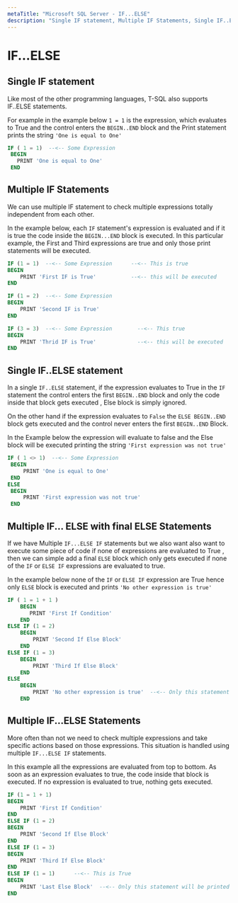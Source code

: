 ```yaml
---
metaTitle: "Microsoft SQL Server - IF...ELSE"
description: "Single IF statement, Multiple IF Statements, Single IF..ELSE statement , Multiple IF... ELSE with final ELSE Statements, Multiple IF...ELSE Statements"
---
```


# IF...ELSE



## Single IF statement


Like most of the other programming languages,  T-SQL also supports IF..ELSE statements.

For example in the example below `1 = 1` is the expression, which evaluates to True and the control enters the `BEGIN..END` block and the Print statement prints the string `'One is equal to One'`

```sql
IF ( 1 = 1)  --<-- Some Expression 
 BEGIN
   PRINT 'One is equal to One'
 END

```



## Multiple IF Statements


We can use multiple IF statement to check multiple expressions totally independent from each other.

In the example below, each `IF` statement's expression is evaluated and if it is true the code inside the `BEGIN...END` block is executed. In this particular example, the First and Third expressions are true and only those print statements will be executed.

```sql
IF (1 = 1)  --<-- Some Expression      --<-- This is true 
BEGIN
    PRINT 'First IF is True'           --<-- this will be executed
END

IF (1 = 2)  --<-- Some Expression 
BEGIN
    PRINT 'Second IF is True'
END

IF (3 = 3)  --<-- Some Expression        --<-- This true 
BEGIN
    PRINT 'Thrid IF is True'             --<-- this will be executed
END

```



## Single IF..ELSE statement 


In a single `IF..ELSE` statement, if the expression evaluates to True in the `IF` statement the control enters the first `BEGIN..END` block and only the code inside that block gets executed , Else block is simply ignored.

On the other hand if the expression evaluates to `False` the `ELSE BEGIN..END` block gets executed and the control never enters the first `BEGIN..END` Block.

In the Example below the expression will evaluate to false and the Else block will be executed printing the string `'First expression was not true'`

```sql
IF ( 1 <> 1)  --<-- Some Expression
 BEGIN
     PRINT 'One is equal to One'
 END
ELSE 
 BEGIN
     PRINT 'First expression was not true'
 END

```



## Multiple IF... ELSE with final ELSE Statements


If we have Multiple `IF...ELSE IF` statements but we also want also want to execute some piece of code if none of expressions are evaluated to True , then we can simple add a final `ELSE` block which only gets executed if none of the `IF` or `ELSE IF` expressions are evaluated to true.

In the example below none of the `IF` or `ELSE IF` expression are True hence only `ELSE` block is executed and prints `'No other expression is true'`

```sql
IF ( 1 = 1 + 1 )
    BEGIN
       PRINT 'First If Condition'
    END 
ELSE IF (1 = 2)
    BEGIN
        PRINT 'Second If Else Block'
    END
ELSE IF (1 = 3)
    BEGIN
        PRINT 'Third If Else Block'
    END
ELSE 
    BEGIN
        PRINT 'No other expression is true'  --<-- Only this statement will be printed
    END

```



## Multiple IF...ELSE Statements


More often than not we need to check multiple expressions and take specific actions based on those expressions. This situation is handled using multiple `IF...ELSE IF` statements.

In this example all the expressions are evaluated from top to bottom. As soon as an expression evaluates to true, the code inside that block is executed. If no expression is evaluated to true, nothing gets executed.

```sql
IF (1 = 1 + 1)
BEGIN
    PRINT 'First If Condition'
END 
ELSE IF (1 = 2)
BEGIN
    PRINT 'Second If Else Block'
END
ELSE IF (1 = 3)
BEGIN
    PRINT 'Third If Else Block'
END
ELSE IF (1 = 1)      --<-- This is True
BEGIN
    PRINT 'Last Else Block'  --<-- Only this statement will be printed
END

```

